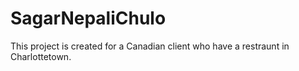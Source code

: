 # SagarNepaliChulo
This project is created for a Canadian client who have a restraunt in Charlottetown.
